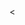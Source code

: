 <!DOCTYPE html>
<html lang="en">
<head>
    <meta charset="UTF-8">
    <<title>古诗</title>
    <link rel="stylesheet" type="text/css" href="rel.css">
    <style type="text/css">
        p{
            color: gold;
        }
    </style>
    <style type="text/css">
        #full{
            width: 100%;height: 1000px;
        }
        #heading{
            width: 100%;height: 12%;background: red;
        }
        #menu_1{
            width: 20%;height: 78%;background: blue;
            float: left;
        }
        #comment1{
            width: 80%;height: 39%;background: darkblue;
            float: right;
        }
        #comment2{
            width: 80%;height: 39%;background: darkblue;
            float: right;
        }
        #bottom{
            width: 100%;height: 15%;background: red;
            float: bottom;
        }



    </style>
</head>
<body>
    <div id="full">
        <div id="heading">
            <h1 align="center"><b><em><i><strong>静夜思</strong></i></em></b></h1>
            <a name="tips"><h1 align="center">开始</h1></a>
        </div>
        <div id="menu_1">
            <ul type="square">
                <li>古诗名</li>
                <ol>
                    <li>静夜思</li>
                </ol>
                <li>作者</li>
                <ol>
                    <li>李白</li>
                </ol>
            </ul>
        </div>
        <div id="comment1">
            <p align="center">床前明月光</p>
            <p align="center">疑是地上霜</p>
            <p align="center">举头望明月</p>
            <p align="center">低头思故乡</p>
            <p align="center">床前明月光<br/>疑是地上霜
                <br/>举头望明月
                <br/>低头思故乡</p>
        </div>
        <div id="comment2">
            <a href="https://jersay727.github.io/gushi/"  target="_blank">
                <img src="g.PNG" alt="nothing">
            </a>
            <table align="center" bgcolor="green" cellpadding="20" border="25">
                <caption>古诗</caption>
                <tr style="background: gold">
                    <th><i>静夜思</i></th>
                </tr>
                <tr>
                    <td>床前明月光</td>
                    <td>疑是地上霜</td>
                    <td>举头望明月</td>
                    <td>低头思故乡</td>
                </tr>
                <tr>
                    <ul>
                        <li>床前明月光</li>
                        <li>疑是地上霜</li>
                        <li>举头望明月</li>
                        <li>低头思故乡</li>
                    </ul>
                </tr>

            </table>
        </div>
        <div id="bottom">
            <dl>
                <dt>结尾选项1</dt>
                <dd><a href="https://jersay727.github.io/gushi/">打开百度</a></dd>
                <dt>结尾选项2</dt>
                <dd><a href="#tips">返回开始</a></dd>
            </dl>
        </div>

    </div>


</body>
</html>
